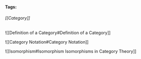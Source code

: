**Tags:** 
###### [[Category]]
![[Definition of a Category#Definition of a Category]]

![[Category Notation#Category Notation]]

![[Isomorphism#Isomorphism Isomorphisms in Category Theory]]
